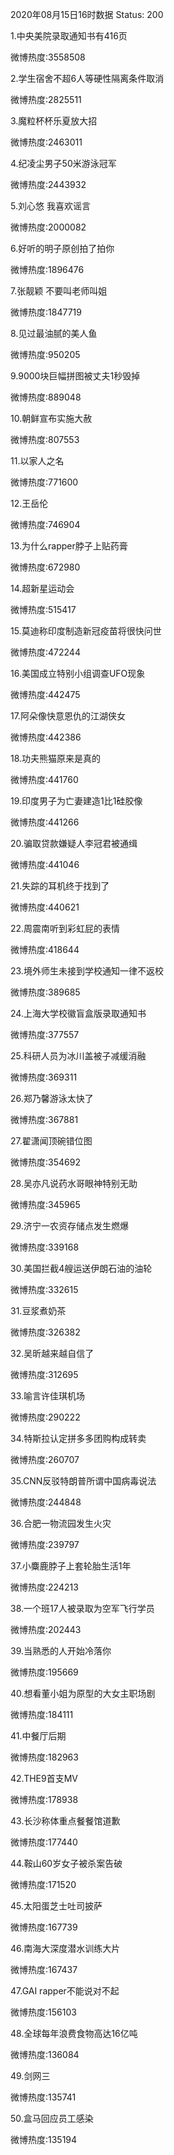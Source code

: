 2020年08月15日16时数据
Status: 200

1.中央美院录取通知书有416页

微博热度:3558508

2.学生宿舍不超6人等硬性隔离条件取消

微博热度:2825511

3.魔粒杯杯乐夏放大招

微博热度:2463011

4.纪凌尘男子50米游泳冠军

微博热度:2443932

5.刘心悠 我喜欢谣言

微博热度:2000082

6.好听的明子原创拍了拍你

微博热度:1896476

7.张靓颖 不要叫老师叫姐

微博热度:1847719

8.见过最油腻的美人鱼

微博热度:950205

9.9000块巨幅拼图被丈夫1秒毁掉

微博热度:889048

10.朝鲜宣布实施大赦

微博热度:807553

11.以家人之名

微博热度:771600

12.王岳伦

微博热度:746904

13.为什么rapper脖子上贴药膏

微博热度:672980

14.超新星运动会

微博热度:515417

15.莫迪称印度制造新冠疫苗将很快问世

微博热度:472244

16.美国成立特别小组调查UFO现象

微博热度:442475

17.阿朵像快意恩仇的江湖侠女

微博热度:442386

18.功夫熊猫原来是真的

微博热度:441760

19.印度男子为亡妻建造1比1硅胶像

微博热度:441266

20.骗取贷款嫌疑人李冠君被通缉

微博热度:441046

21.失踪的耳机终于找到了

微博热度:440621

22.周震南听到彩虹屁的表情

微博热度:418644

23.境外师生未接到学校通知一律不返校

微博热度:389685

24.上海大学校徽盲盒版录取通知书

微博热度:377557

25.科研人员为冰川盖被子减缓消融

微博热度:369311

26.郑乃馨游泳太快了

微博热度:367881

27.翟潇闻顶碗错位图

微博热度:354692

28.吴亦凡说药水哥眼神特别无助

微博热度:345965

29.济宁一农资存储点发生燃爆

微博热度:339168

30.美国拦截4艘运送伊朗石油的油轮

微博热度:332615

31.豆浆煮奶茶

微博热度:326382

32.吴昕越来越自信了

微博热度:312695

33.喻言许佳琪机场

微博热度:290222

34.特斯拉认定拼多多团购构成转卖

微博热度:260707

35.CNN反驳特朗普所谓中国病毒说法

微博热度:244848

36.合肥一物流园发生火灾

微博热度:239797

37.小麋鹿脖子上套轮胎生活1年

微博热度:224213

38.一个班17人被录取为空军飞行学员

微博热度:202443

39.当熟悉的人开始冷落你

微博热度:195669

40.想看董小姐为原型的大女主职场剧

微博热度:184111

41.中餐厅后期

微博热度:182963

42.THE9首支MV

微博热度:178938

43.长沙称体重点餐餐馆道歉

微博热度:177440

44.鞍山60岁女子被杀案告破

微博热度:171520

45.太阳蛋芝士吐司披萨

微博热度:167739

46.南海大深度潜水训练大片

微博热度:167437

47.GAI rapper不能说对不起

微博热度:156103

48.全球每年浪费食物高达16亿吨

微博热度:136084

49.剑网三

微博热度:135741

50.盒马回应员工感染

微博热度:135194

